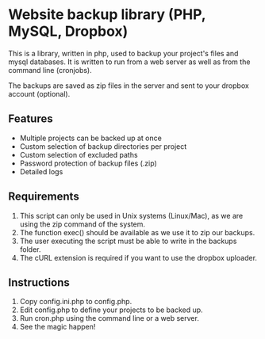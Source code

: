 # Website backup library (PHP, MySQL, Dropbox)

This is a library, written in php, used to backup your project's files and mysql databases. It is written to run from a
web server as well as from the command line (cronjobs).

The backups are saved as zip files in the server and sent to your dropbox account (optional).

## Features

* Multiple projects can be backed up at once
* Custom selection of backup directories per project
* Custom selection of excluded paths
* Password protection of backup files (.zip)
* Detailed logs

## Requirements

1. This script can only be used in Unix systems (Linux/Mac), as we are using the zip command of the system.
2. The function exec() should be available as we use it to zip our backups.
3. The user executing the script must be able to write in the backups folder.
4. The cURL extension is required if you want to use the dropbox uploader.

## Instructions

1. Copy config.ini.php to config.php.
2. Edit config.php to define your projects to be backed up.
3. Run cron.php using the command line or a web server.
4. See the magic happen!